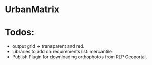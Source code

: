 # UrbanMatrix

# Todos:
- output grid -> transparent and red.
- Libraries to add on requirements list: mercantile
- Publish Plugin for downloading orthophotos from RLP Geoportal.
